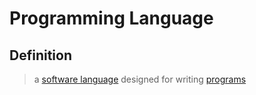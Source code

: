 # Programming Language
## Definition
> a [software language](software_language.md) designed for writing [programs](program.md)
